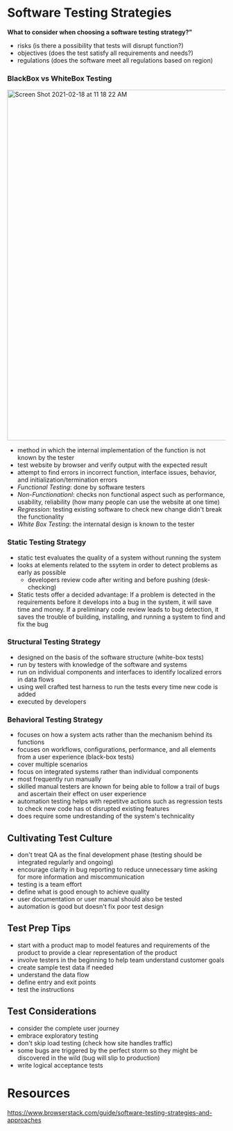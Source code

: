 # Software Testing Strategies
**What to consider when choosing a software testing strategy?"**
- risks (is there a possibility that tests will disrupt function?)
- objectives (does the test satisfy all requirements and needs?)
- regulations (does the software meet all regulations based on region)

### BlackBox vs WhiteBox Testing
<img width="806" alt="Screen Shot 2021-02-18 at 11 18 22 AM" src="https://user-images.githubusercontent.com/59414750/108402649-0aecce00-71db-11eb-9007-ac187e9ae3c6.png">

- method in which the internal implementation of the function is not known by the tester
- test website by browser and verify output with the expected result
- attempt to find errors in incorrect function, interface issues, behavior, and initialization/termination errors
- *Functional Testing*: done by software testers
- *Non-Functionationl*: checks non functional aspect such as performance, usability, reliability (how many people can use the website at one time)
- *Regression*: testing existing software to check new change didn't break the functionality
- *White Box Testing*: the internatal design is known to the tester

### Static Testing Strategy
- static test evaluates the quality of a system without running the system
- looks at elements related to the ssytem in order to detect problems as early as possible
    * developers review code after writing and before pushing (desk-checking)
- Static tests offer a decided advantage: If a problem is detected in the requirements before it develops into a bug in the system, it will save time and money. If a preliminary code review leads to bug detection, it saves the trouble of building, installing, and running a system to find and fix the bug

### Structural Testing Strategy
- designed on the basis of the software structure (white-box tests)
- run by testers with knowledge of the software and systems
- run on individual components and interfaces to identify localized errors in data flows
- using well crafted test harness to run the tests every time new code is added
- executed by developers


### Behavioral Testing Strategy
- focuses on how a system acts rather than the mechanism behind its functions
- focuses on workflows, configurations, performance, and all elements from a user experience (black-box tests)
- cover multiple scenarios
- focus on integrated systems rather than individual components
- most frequently run manually
- skilled manual testers are known for being able to follow a trail of bugs and ascertain their effect on user experience
- automation testing helps with repetitve actions such as regression tests to check new code has ot disrupted existing features
- does require some undrestanding of the system's technicality

## Cultivating Test Culture
- don't treat QA as the final development phase (testing should be integrated regularly and ongoing)
- encourage clarity in bug reporting to reduce unnecessary time asking for more information and miscommunication
- testing is a team effort
- define what is good enough to achieve quality
- user documentation or user manual should also be tested
- automation is good but doesn't fix poor test design

## Test Prep Tips
- start with a product map to model features and requirements of the product to provide a clear representation of the product
- involve testers in the beginning to help team understand customer goals
- create sample test data if needed
- understand the data flow
- define entry and exit points
- test the instructions

## Test Considerations
- consider the complete user journey
- embrace exploratory testing
- don't skip load testing (check how site handles traffic)
- some bugs are triggered by the perfect storm so they might be discovered in the wild (bug will slip to production)
- write logical acceptance tests


# Resources
https://www.browserstack.com/guide/software-testing-strategies-and-approaches
